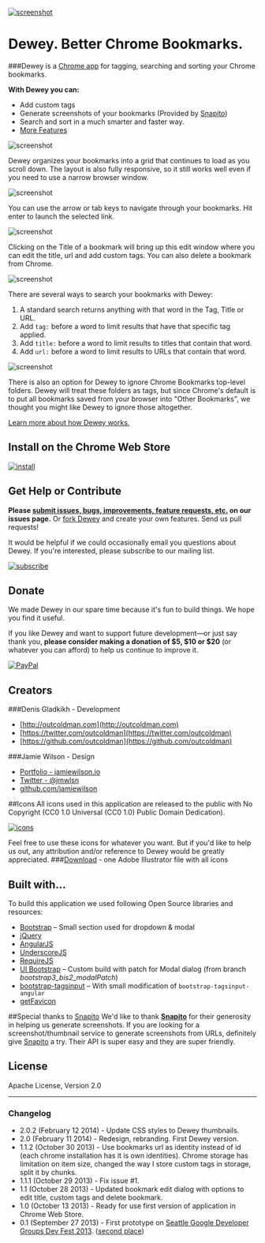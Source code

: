 [![screenshot](webstore/promo-1400x560.jpg)](https://chrome.google.com/webstore/detail/dewey-bookmarks/aahpfefkmihhdabllidnlipghcjgpkdm)

# Dewey. Better Chrome Bookmarks.

###Dewey is a [Chrome app](https://chrome.google.com/webstore/detail/dewey-bookmarks/aahpfefkmihhdabllidnlipghcjgpkdm) for tagging, searching and sorting your Chrome bookmarks.  
  
  
**With Dewey you can:**

- Add custom tags
- Generate screenshots of your bookmarks (Provided by [Snapito](http://snapito.com))
- Search and sort in a much smarter and faster way.
- [More Features](docs/how-dewey-works.md)

![screenshot](webstore/screenshot-1.jpg)

Dewey organizes your bookmarks into a grid that continues to load as you scroll down. The layout is also fully responsive, so it still works well even if you need to use a narrow browser window.

![screenshot](webstore/screenshot-2.jpg)

You can use the arrow or tab keys to navigate through your bookmarks. Hit enter to launch the selected link.

![screenshot](webstore/screenshot-3.jpg)

Clicking on the Title of a bookmark will bring up this edit window where you can edit the title, url and add custom tags. You can also delete a bookmark from Chrome.

![screenshot](webstore/screenshot-4.jpg)

There are several ways to search your bookmarks with Dewey:

1. A standard search returns anything with that word in the Tag, Title or URL.
2. Add `tag:` before a word to limit results that have that specific tag applied.
3. Add `title:` before a word to limit results to titles that contain that word.
4. Add `url:` before a word to limit results to URLs that contain that word.

![screenshot](webstore/screenshot-5.jpg)

There is also an option for Dewey to ignore Chrome Bookmarks top-level folders. Dewey will treat these folders as tags, but since Chrome's default is to put all bookmarks saved from your browser into "Other Bookmarks", we thought you might like Dewey to ignore those altogether.

[Learn more about how Dewey works.](docs/how-dewey-works.md)


## Install on the Chrome Web Store

[![install](docs/images/install.png)](https://chrome.google.com/webstore/detail/dewey-bookmarks/aahpfefkmihhdabllidnlipghcjgpkdm)


## Get Help or Contribute

**Please [submit issues, bugs, improvements, feature requests, etc.](https://github.com/deweyapp/deweyapp/issues) on our issues page.** Or [fork Dewey](https://github.com/deweyapp/deweyapp/fork) and create your own features. Send us pull requests!

It would be helpful if we could occasionally email you questions about Dewey. If you're interested, please subscribe to our mailing list.

[![subscribe](docs/images/subscribe.png)](http://eepurl.com/OeXtX)

## Donate
We made Dewey in our spare time because it's fun to build things. We hope you find it useful.

If you like Dewey and want to support future development—or just say thank you, **please consider making a donation of $5, $10 or $20** (or whatever you can afford) to help us continue to improve it.

[![PayPal](docs/images/donate.png "PayPal Donation")](https://www.paypal.com/cgi-bin/webscr?cmd=_donations&business=outcoldman%40gmail%2ecom&lc=US&item_name=Donation%20for%20supporting%20bookmarks%20application&currency_code=USD&bn=PP%2dDonationsBF%3abtn_donate_LG%2egif%3aNonHosted)

## Creators
###Denis Gladkikh - Development

- [http://outcoldman.com](http://outcoldman.com)
- [https://twitter.com/outcoldman](https://twitter.com/outcoldman)
- [https://github.com/outcoldman](https://github.com/outcoldman)

###Jamie Wilson - Design

- [Portfolio - jamiewilson.io](http://jamiewilson.io)
- [Twitter - @jmwlsn](https://twitter.com/jmwsln)
- [github.com/jamiewilson](https://github.com/jamiewilson)

##Icons
All icons used in this application are released to the public with No Copyright (CC0 1.0 Universal (CC0 1.0) Public Domain Dedication). 

[![icons](docs/images/icons.png)](http://lyrv.lt/2mF0KiGLQs)

Feel free to use these icons for whatever you want. But if you'd like to help us out, any attribution and/or reference to Dewey would be greatly appreciated.
###[Download](http://lyrv.lt/Fhno6AJugp) - one Adobe Illustrator file with all icons

## Built with…
To build this application we used following Open Source libraries and resources:

- [Bootstrap](http://getbootstrap.com/) – Small section used for dropdown & modal
- [jQuery](https://jquery.org)
- [AngularJS](http://angularjs.org/)
- [UnderscoreJS](http://underscorejs.org/)
- [RequireJS](http://requirejs.org/)
- [UI Bootstrap](http://angular-ui.github.io/bootstrap/) – Custom build with patch for Modal dialog (from branch _bootstrap3_bis2_modalPatch_)
- [bootstrap-tagsinput](http://timschlechter.github.io/bootstrap-tagsinput/examples/bootstrap3/) – With small modification of `bootstrap-tagsinput-angular`  
- [getFavicon](http://g.etfv.co/)

##Special thanks to [Snapito](http://snapito.com)
We'd like to thank **[Snapito](http://snapito.com)** for their generosity in helping us generate screenshots. If you are looking for a screenshot/thumbnail service to generate screenshots from URLs, definitely give [Snapito](http://snapito.com) a try. Their API is super easy and they are super friendly. 


## License
Apache License, Version 2.0

***
  
### Changelog
- 2.0.2 (February 12 2014) - Update CSS styles to Dewey thumbnails.
- 2.0 (February 11 2014) - Redesign, rebranding. First Dewey version.
- 1.1.2 (October 30 2013) - Use bookmarks url as identity instead of id (each chrome installation has it is own identities). Chrome storage has limitation on item size, changed the way I store custom tags in storage, split it by chunks.
- 1.1.1 (October 29 2013) - Fix issue #1.
- 1.1 (October 28 2013) - Updated bookmark edit dialog with options to edit title, custom tags and delete bookmark.
- 1.0 (October 13 2013) - Ready for use first version of application in Chrome Web Store.
- 0.1 (September 27 2013) - First prototype on [Seattle Google Developer Groups Dev Fest 2013](http://www.meetup.com/seattle-gdg/events/125948972/). ([second place](http://www.flickr.com/photos/pahphotos/10015447933/))



